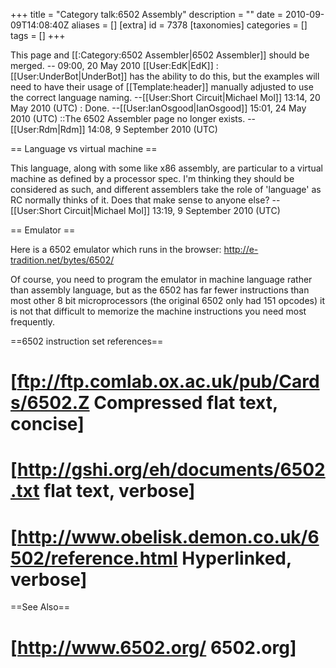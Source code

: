 +++
title = "Category talk:6502 Assembly"
description = ""
date = 2010-09-09T14:08:40Z
aliases = []
[extra]
id = 7378
[taxonomies]
categories = []
tags = []
+++

This page and [[:Category:6502 Assembler|6502 Assembler]] should be merged. -- 09:00, 20 May 2010 [[User:EdK|EdK]]
: [[User:UnderBot|UnderBot]] has the ability to do this, but the examples will need to have their usage of [[Template:header]] manually adjusted to use the correct language naming. --[[User:Short Circuit|Michael Mol]] 13:14, 20 May 2010 (UTC)
: Done. --[[User:IanOsgood|IanOsgood]] 15:01, 24 May 2010 (UTC)
::The 6502 Assembler page no longer exists. --[[User:Rdm|Rdm]] 14:08, 9 September 2010 (UTC)

== Language vs virtual machine ==

This language, along with some like x86 assembly, are particular to a virtual machine as defined by a processor spec. I'm thinking they should be considered as such, and different assemblers take the role of 'language' as RC normally thinks of it. Does that make sense to anyone else? --[[User:Short Circuit|Michael Mol]] 13:19, 9 September 2010 (UTC)

== Emulator ==

Here is a 6502 emulator which runs in the browser:  http://e-tradition.net/bytes/6502/

Of course, you need to program the emulator in machine language rather than assembly language, but as the 6502 has far fewer instructions than most other 8 bit microprocessors (the original 6502 only had 151 opcodes) it is not that difficult to memorize the machine instructions you need most frequently.

==6502 instruction set references==

# [ftp://ftp.comlab.ox.ac.uk/pub/Cards/6502.Z Compressed flat text, concise]
# [http://gshi.org/eh/documents/6502.txt flat text, verbose]
# [http://www.obelisk.demon.co.uk/6502/reference.html Hyperlinked, verbose]

==See Also==

# [http://www.6502.org/ 6502.org]
